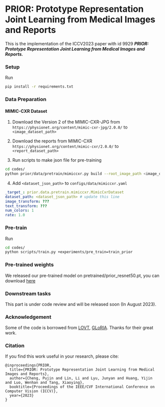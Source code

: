 # PRIOR: Prototype Representation Joint Learning from Medical Images and Reports

This is the implementation of the ICCV2023 paper with id 9929 ***PRIOR: Prototype Representation Joint Learning from Medical Images and Reports.***



### Setup

Run 

```bash
pip install -r requirements.txt
```



###  Data Preparation

#### MIMIC-CXR Dataset

1. Download the Version 2 of the MIMIC-CXR-JPG from `https://physionet.org/content/mimic-cxr-jpg/2.0.0/` to `<image_dataset_path>`

2. Download the reports from MIMIC-CXR `https://physionet.org/content/mimic-cxr/2.0.0/` to `<report_dataset_path>`

3. Run scripts to make json file for pre-training

   

```bash
cd codes/
python prior/data/pretrain/mimiccxr.py build --root_image_path <image_dataset_path> --root_report_path <report_dataset_path> --save_path <dataset_json_path>
```

4. Add `<dataset_json_path>` to `configs/data/mimiccxr.yaml`

```yaml
_target_: prior.data.pretrain.mimiccxr.MimicCxrDataset
dataset_path: <dataset_json_path> # update this line
image_transform: ???
text_transform: ???
num_colors: 1
rate: 1.0
```



### Pre-train

Run

```bash
cd codes/
python scripts/train.py +experiments/pre_train=train_prior
```



### Pre-trained weights
We released our pre-trained model on pretrained/prior_resnet50.pt, you can download [here](https://github.com/QtacierP/PRIOR/blob/main/pretrained/prior_resnet50.pt)


### Downstream tasks
This part is under code review and will be released soon (In August 2023).

### Acknowledgement
Some of the code is borrowed from [LOVT](https://github.com/philip-mueller/lovt), [GLoRIA](https://github.com/marshuang80/gloria). Thanks for their great work.


### Citation
If you find this work useful in your research, please cite:
```
@inproceedings{PRIOR,
  title={PRIOR: Prototype Representation Joint Learning from Medical Images and Reports},
  author={Cheng, Pujin and Lin, Li and Lyu, Junyan and Huang, Yijin and Luo, Wenhan and Tang, Xiaoying},
  booktitle={Proceedings of the IEEE/CVF International Conference on Computer Vision (ICCV)},
  year={2023}
}
```
